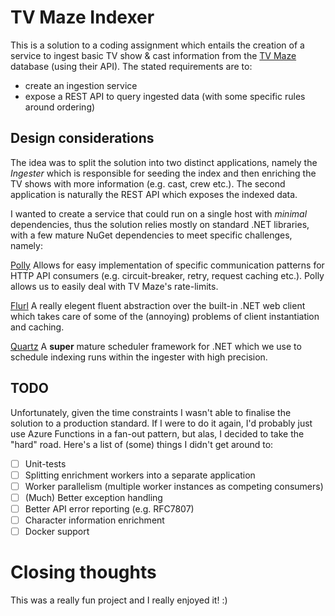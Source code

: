 # TV Maze Indexer

This is a solution to a coding assignment which entails the creation of a service to ingest basic TV show & cast information from the [TV Maze](https://www.tvmaze.com/) database (using their API).
The stated requirements are to:
- create an ingestion service
- expose a REST API to query ingested data (with some specific rules around ordering)

## Design considerations

The idea was to split the solution into two distinct applications, namely the _Ingester_ which is responsible for seeding the index
and then enriching the TV shows with more information (e.g. cast, crew etc.). The second application is naturally the REST API which exposes the indexed
data.

I wanted to create a service that could run on a single host with _minimal_ dependencies, 
thus the solution relies mostly on standard .NET libraries, with a few mature NuGet dependencies to meet specific challenges, namely:

[Polly](https://github.com/App-vNext/Polly)
Allows for easy implementation of specific communication patterns for HTTP API consumers (e.g. circuit-breaker, retry, request caching etc.). Polly allows us to easily deal with TV Maze's rate-limits.

[Flurl](https://flurl.dev/docs/fluent-http/)
A really elegent fluent abstraction over the built-in .NET web client which takes care of some of the (annoying) problems of client instantiation and caching.

[Quartz](https://www.quartz-scheduler.net/)
A **super** mature scheduler framework for .NET which we use to schedule indexing runs within the ingester with high precision.

## TODO

Unfortunately, given the time constraints I wasn't able to finalise the solution to a production standard.
If I were to do it again, I'd probably just use Azure Functions in a fan-out pattern, but alas, I decided to take the "hard" road.
Here's a list of (some) things I didn't get around to:

- [ ] Unit-tests
- [ ] Splitting enrichment workers into a separate application
- [ ] Worker parallelism (multiple worker instances as competing consumers)
- [ ] (Much) Better exception handling
- [ ] Better API error reporting (e.g. RFC7807)
- [ ] Character information enrichment
- [ ] Docker support

# Closing thoughts

This was a really fun project and I really enjoyed it! :)
